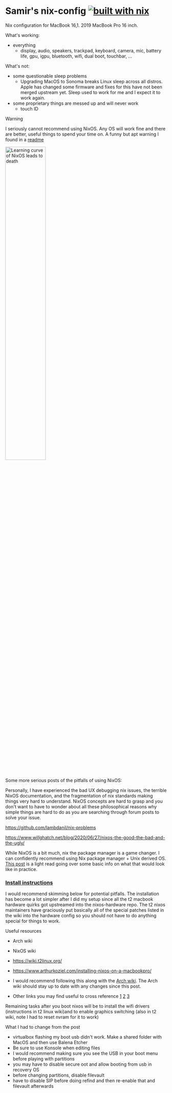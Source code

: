 # Samir's nix-config [![built with nix](https://img.shields.io/static/v1?logo=nixos&logoColor=white&label=&message=Built%20with%20Nix&color=41439a)](https://builtwithnix.org)
Nix configuration for MacBook 16,1. 2019 MacBook Pro 16 inch.

What's working:
- everything
  - display, audio, speakers, trackpad, keyboard, camera, mic, battery life, gpu, igpu, bluetooth, wifi, dual boot, touchbar, ...

What's not:
- some questionable sleep problems
  - Upgrading MacOS to Sonoma breaks Linux sleep across all distros. Apple has changed some firmware and fixes for this have not been merged upstream yet. Sleep used to work for me and I expect it to work again.
- some proprietary things are messed up and will never work
  - touch ID

> [!WARNING]  
> I seriously cannot recommend using NixOS. Any OS will work fine and there are better, useful things to spend your time on.
> A funny but apt warning I found in a [readme](https://github.com/javacafe01/dotfiles)
> 
>  <img src="https://camo.githubusercontent.com/bfd366beea8df2cf0ca1da5b7038c92cb6d1ed9c14bc10a99b98c153c4b86e69/68747470733a2f2f692e726564642e69742f697869367a6b756467737536312e706e67" alt="Learning curve of NixOS leads to death" width="50%" />
> 
> Some more serious posts of the pitfalls of using NixOS:
>
> Personally, I have experienced the bad UX debugging nix issues, the terrible NixOS documentation, and the fragmentation of nix standards making things very hard to understand. NixOS concepts are hard to grasp and you don't want to have to wonder about all these philosophical reasons why simple things are hard to do as you are searching through forum posts to solve your issue.
>
> https://github.com/lambdanil/nix-problems
>
> https://www.willghatch.net/blog/2020/06/27/nixos-the-good-the-bad-and-the-ugly/
> 
> While NixOS is a bit much, nix the package manager is a game changer. I can confidently recommend using Nix package manager + Unix derived OS. [This post](https://jvns.ca/blog/2023/02/28/some-notes-on-using-nix/) is a light read going over some basic info on what that would look like in practice.

### [Install instructions](https://wiki.t2linux.org/distributions/nixos/installation/)

I would recommend skimming below for potential pitfalls. The installation has become a lot simpler after I did my setup since all the t2 macbook hardware quirks got upstreamed into the nixos-hardware repo. The t2 nixos maintainers have graciously put basically all of the special patches listed in the wiki into the hardware config so you should not have to do anything special for things to work.

Useful resources
- Arch wiki
- NixOS wiki
- https://wiki.t2linux.org/

- https://www.arthurkoziel.com/installing-nixos-on-a-macbookpro/
- I would recommend following this along with the [Arch wiki](https://wiki.archlinux.org/title/Mac#Installation). The Arch wiki should stay up to date with any changes since this post. 
- Other links you may find useful to cross reference [1](https://superuser.com/questions/795879/how-to-configure-dual-boot-nixos-with-mac-os-x-on-an-uefi-macbook) [2](https://thoughtbot.com/blog/install-linux-on-a-macbook-air) [3](https://borretti.me/article/nixos-for-the-impatient)

Remaining tasks after you boot nixos will be to install the wifi drivers (instructions in t2 linux wiki)and to enable graphics switching (also in t2 wiki, note I had to reset nvram for it to work)

What I had to change from the post
- virtualbox flashing my boot usb didn't work. Make a shared folder with MacOS and then use Balena Etcher
- Be sure to use Konsole when editing files
- I would recommend making sure you see the USB in your boot menu before playing with partitions
- you may have to disable secure oot and allow booting from usb in recovery OS
- before changing partitions, disable filevault
- have to disable SIP before doing refind and then re-enable that and filevault afterwards

         
